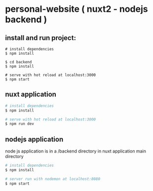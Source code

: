 # personal-website  ( nuxt2 - nodejs backend )

## install and run project:
```
# install dependencies
$ npm install

$ cd backend
$ npm install

# serve with hot reload at localhost:3000
$ npm start
```

## nuxt application
```bash
# install dependencies
$ npm install

# serve with hot reload at localhost:3000
$ npm run dev
```

## nodejs application
node js application is in a /backend directory in nuxt application main directory
```bash
# install dependencies
$ npm install

# server run with nodemon at localhost:8080
$ npm start
```
